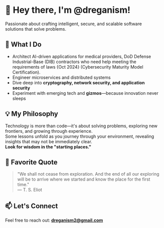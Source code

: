 # 👋 Hey there, I'm @dreganism!  
Passionate about crafting intelligent, secure, and scalable software solutions that solve problems.  

## 🚀 What I Do  
- Architect AI-driven applications for medical providers, DoD Defense Industrial-Base (DIB) contractors who need help meeting the requirements of laws {Oct 2024} (Cybersecurity Maturity Model Certification).
- Engineer microservices and distributed systems  
- Dive deep into **cryptography, network security, and application security**  
- Experiment with emerging tech and **gizmos**—because innovation never sleeps  

## 💡 My Philosophy  
Technology is more than code—it's about solving problems, exploring new frontiers, and growing through experience.  
Some lessons unfold as you journey through your environment, revealing insights that may not be immediately clear.  
**Look for wisdom in the "starting places."**  

## 💞️ Favorite Quote  
> "We shall not cease from exploration. And the end of all our exploring will be to arrive where we started and know the place for the first time."  
> — T. S. Eliot  

## 📫 Let's Connect  
Feel free to reach out: **dreganism2@gmail.com**

<!---
dreganism/dreganism is a ✨ special ✨ repository because its `README.md` (this file) appears on your GitHub profile.
You can click the Preview link to take a look at your changes.
--->
